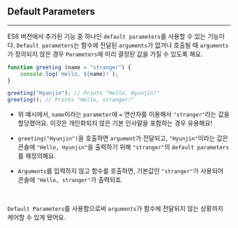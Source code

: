 ## Default Parameters
---
ES6 버전에서 추가된 기능 중 하나인 `default parameters`를 사용할 수 있는 기능이다. `Default parameters`는 함수에 전달된 `arguments`가 없거나 호출될 때 `arguments`가 정의되지 않은 경우 `Parameters`에 미리 결정된 값을 가질 수 있도록 해요.
```javascript
function greeting (name = "stranger") {
    console.log(`Hello, ${name}!`);
}

greeting("Hyunjin"); // Prints "Hello, Hyunjin!"
greeting(); // Prints "Hello, stranger!"
```
- 위 예시에서, `name`이라는 `parameter`에 `=` 연산자를 이용해서 `"stranger"`라는 값을 할당했어요. 이것은 개인화되지 않은 기본 인사말을 포함하는 경우 유용해요!

- `greeting("Hyunjin")`을 호출하면 `argument`가 전달되고, `"Hyunjin"`이라는 값은 콘솔에 `"Hello, Hyunjin"`을 출력하기 위해 `"stranger"`의 `default parameters`를 재정의해요.

- `Arguments`를 입력하지 않고 함수를 호출하면, 기본값인 `"stranger"`가 사용되어 콘솔에 `"Hello, stranger"`가 출력되죠.

<br>

`Default Parameters`를 사용함으로써 `arguments`가 함수에 전달되지 않는 상황까지 케어할 수 있게 됐어요.